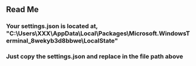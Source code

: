 ## **Read Me**

### Your settings.json is located at, "C:\Users\XXX\AppData\Local\Packages\Microsoft.WindowsTerminal_8wekyb3d8bbwe\LocalState"

### Just copy the settings.json and replace in the file path above